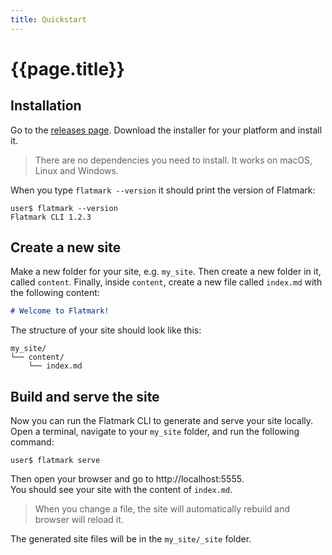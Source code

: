 ```yaml
---
title: Quickstart
---
```


# {{page.title}}

## Installation
Go to the [releases page](https://github.com/sake92/flatmark/releases).
Download the installer for your platform and install it.

> There are no dependencies you need to install. It works on macOS, Linux and Windows.

When you type `flatmark --version` it should print the version of Flatmark:
```shell
user$ flatmark --version
Flatmark CLI 1.2.3
```


## Create a new site

Make a new folder for your site, e.g. `my_site`.
Then create a new folder in it, called `content`.
Finally, inside `content`, create a new file called `index.md` with the following content:

```markdown
# Welcome to Flatmark!
```

The structure of your site should look like this:

```
my_site/
└── content/
    └── index.md
```

## Build and serve the site

Now you can run the Flatmark CLI to generate and serve your site locally.
Open a terminal, navigate to your `my_site` folder, and run the following command:

```shell
user$ flatmark serve
```

Then open your browser and go to http://localhost:5555.  
You should see your site with the content of `index.md`.

> When you change a file, the site will automatically rebuild and browser will reload it.

The generated site files will be in the `my_site/_site` folder.

